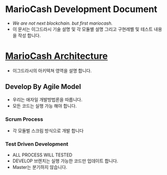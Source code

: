 # MarioCash Development Document
- _We are not next blockchain. but first mariocash._
- 이 문서는 이그드라시 기술 설명 및 각 모듈별 설명 그리고 구현레벨 및 테스트 내용을 작성 합니다. 


# [MarioCash Architecture](architecture)
* 이그드라시의 아키텍쳐 영역을 설명 합니다.

## Develop By Agile Model 
- 우리는 애자일 개발방법론을 따릅니다.
- 모든 코드는 실행 가능 해야 합니다. 

### Scrum Process
- 각 모듈벌 스크림 방식으로 개발 합니다 

### Test Driven Development
- ALL PROCESS WILL TESTED
- DEVELOP 브렌치는 실행 가능한 코드만 업데이트 합니다.
- Master는 분기하지 않습니다.
